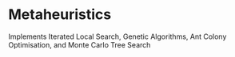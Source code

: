 # Metaheuristics
Implements Iterated Local Search, Genetic Algorithms, Ant Colony Optimisation, and Monte Carlo Tree Search
